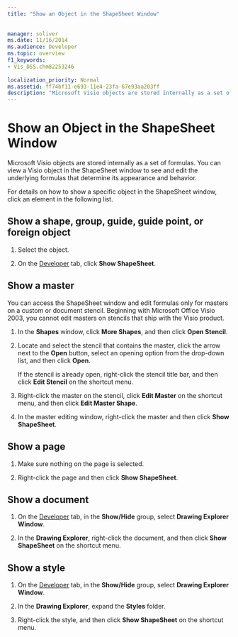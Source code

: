 ```yaml
---
title: "Show an Object in the ShapeSheet Window"
 
 
manager: soliver
ms.date: 11/16/2014
ms.audience: Developer
ms.topic: overview
f1_keywords:
- Vis_DSS.chm82253246
 
localization_priority: Normal
ms.assetid: ff74bf11-e693-11e4-23fa-67e93aa203ff
description: "Microsoft Visio objects are stored internally as a set of formulas. You can view a Visio object in the ShapeSheet window to see and edit the underlying formulas that determine its appearance and behavior."
---
```


# Show an Object in the ShapeSheet Window

Microsoft Visio objects are stored internally as a set of formulas. You can view a Visio object in the ShapeSheet window to see and edit the underlying formulas that determine its appearance and behavior.
  
For details on how to show a specific object in the ShapeSheet window, click an element in the following list.
  
## Show a shape, group, guide, guide point, or foreign object

1. Select the object.
    
2. On the [Developer](run-in-developer-mode-display-the-developer-tab.md) tab, click **Show ShapeSheet**.
    
## Show a master

You can access the ShapeSheet window and edit formulas only for masters on a custom or document stencil. Beginning with Microsoft Office Visio 2003, you cannot edit masters on stencils that ship with the Visio product.
  
1. In the **Shapes** window, click **More Shapes**, and then click **Open Stencil**.
    
2. Locate and select the stencil that contains the master, click the arrow next to the **Open** button, select an opening option from the drop-down list, and then click **Open**. 
    
    If the stencil is already open, right-click the stencil title bar, and then click **Edit Stencil** on the shortcut menu. 
    
3. Right-click the master on the stencil, click **Edit Master** on the shortcut menu, and then click **Edit Master Shape**.
    
4. In the master editing window, right-click the master and then click **Show ShapeSheet**.
    
## Show a page

1. Make sure nothing on the page is selected.
    
2. Right-click the page and then click **Show ShapeSheet**.
    
## Show a document

1. On the [Developer](run-in-developer-mode-display-the-developer-tab.md) tab, in the **Show/Hide** group, select **Drawing Explorer Window**.
    
2. In the **Drawing Explorer**, right-click the document, and then click **Show ShapeSheet** on the shortcut menu. 
    
## Show a style

1. On the [Developer](run-in-developer-mode-display-the-developer-tab.md) tab, in the **Show/Hide** group, select **Drawing Explorer Window**.
    
2. In the **Drawing Explorer**, expand the **Styles** folder. 
    
3. Right-click the style, and then click **Show ShapeSheet** on the shortcut menu. 
    

